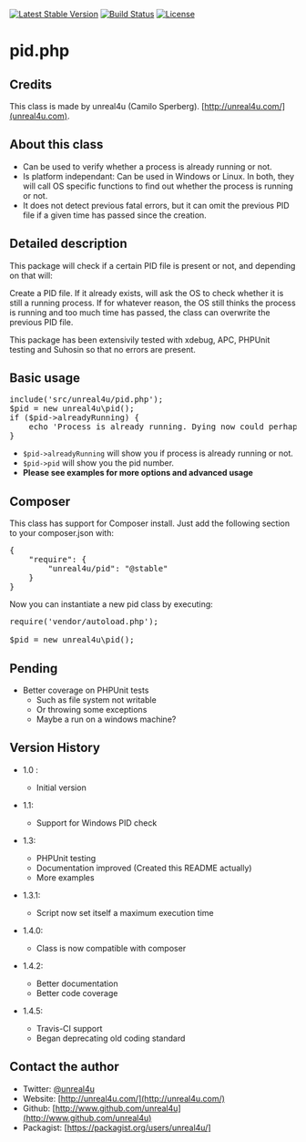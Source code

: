 [![Latest Stable Version](https://poser.pugx.org/unreal4u/pid/v/stable.png)](https://packagist.org/packages/unreal4u/pid)
[![Build Status](https://travis-ci.org/unreal4u/pid.png?branch=master)](https://travis-ci.org/unreal4u/pid)
[![License](https://poser.pugx.org/unreal4u/pid/license.png)](https://packagist.org/packages/unreal4u/pid)

pid.php
======

Credits
--------

This class is made by unreal4u (Camilo Sperberg). [http://unreal4u.com/](unreal4u.com).

About this class
--------

* Can be used to verify whether a process is already running or not.
* Is platform independant: Can be used in Windows or Linux. In both, they will call OS specific functions to find out whether the process is running or not.
* It does not detect previous fatal errors, but it can omit the previous PID file if a given time has passed since the creation.

Detailed description
---------

This package will check if a certain PID file is present or not, and depending on that will:

Create a PID file.
If it already exists, will ask the OS to check whether it is still a running process.
If for whatever reason, the OS still thinks the process is running and too much time has passed, the class can overwrite the previous PID file.

This package has been extensivily tested with xdebug, APC, PHPUnit testing and Suhosin so that no errors are present.

Basic usage
----------

<pre>include('src/unreal4u/pid.php');
$pid = new unreal4u\pid();
if ($pid->alreadyRunning) {
    echo 'Process is already running. Dying now could perhaps be a good option';
}
</pre>
* `$pid->alreadyRunning` will show you if process is already running or not.
* `$pid->pid` will show you the pid number.
* **Please see examples for more options and advanced usage**

Composer
----------

This class has support for Composer install. Just add the following section to your composer.json with:

<pre>
{
    "require": {
        "unreal4u/pid": "@stable"
    }
}
</pre>

Now you can instantiate a new pid class by executing:

<pre>
require('vendor/autoload.php');

$pid = new unreal4u\pid();
</pre>

Pending
---------
* Better coverage on PHPUnit tests
    * Such as file system not writable
    * Or throwing some exceptions
    * Maybe a run on a windows machine?

Version History
----------

* 1.0 :
    * Initial version

* 1.1:
    * Support for Windows PID check

* 1.3:
    * PHPUnit testing
    * Documentation improved (Created this README actually)
    * More examples

* 1.3.1:
    * Script now set itself a maximum execution time

* 1.4.0:
    * Class is now compatible with composer

* 1.4.2:
    * Better documentation
    * Better code coverage
* 1.4.5:
    * Travis-CI support
    * Began deprecating old coding standard

Contact the author
-------

* Twitter:   [@unreal4u](http://twitter.com/unreal4u)
* Website:   [http://unreal4u.com/](http://unreal4u.com/)
* Github:    [http://www.github.com/unreal4u](http://www.github.com/unreal4u)
* Packagist: [https://packagist.org/users/unreal4u/]
